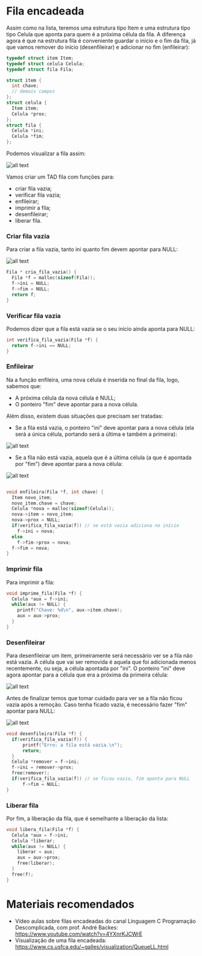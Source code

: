 # Fila encadeada

Assim como na lista, teremos uma estrutura tipo Item e uma estrutura tipo tipo Celula que aponta para quem é a próxima célula da 
fila. A diferença agora é que na estrutura fila é conveniente guardar o início e o fim da fila, já que vamos remover do início 
(desenfileirar) e adicionar no fim (enfileirar):

```c
typedef struct item Item;
typedef struct celula Celula;
typedef struct fila Fila;

struct item {
  int chave;
  // demais campos
};
struct celula {
  Item item;
  Celula *prox;
};
struct fila {
  Celula *ini;
  Celula *fim;
};
```

Podemos visualizar a fila assim:

![all text](https://github.com/emanoelim/algoritmos_e_ed/blob/master/img/fila_encadeada.png)

Vamos criar um TAD fila com funções para:
- criar fila vazia;
- verificar fila vazia;
- enfileirar;
- imprimir a fila;
- desenfileirar;
- liberar fila.

### Criar fila vazia

Para criar a fila vazia, tanto ini quanto fim devem apontar para NULL:

![all text](https://github.com/emanoelim/algoritmos_e_ed/blob/master/img/fila_vazia.png)

```c
Fila * cria_fila_vazia() {
  Fila *f = malloc(sizeof(Fila));
  f->ini = NULL;
  f->fim = NULL;
  return f;
}
```

### Verificar fila vazia

Podemos dizer que a fila está vazia se o seu início ainda aponta para NULL:

```c
int verifica_fila_vazia(Fila *f) {
  return f->ini == NULL;
}
```

### Enfileirar

Na a função enfileira, uma nova célula é inserida no final da fila, logo, sabemos que:
- A próxima célula da nova célula é NULL;
- O ponteiro "fim" deve apontar para a nova célula.

Além disso, existem duas situações que precisam ser tratadas:

- Se a fila está vazia, o ponteiro "ini" deve apontar para a nova célula (ela será a única célula, portando será a última e também a primeira):

![all text](https://github.com/emanoelim/algoritmos_e_ed/blob/master/img/enfileira_vazia.png)

- Se a fila não está vazia, aquela que é a última célula (a que é apontada por "fim") deve apontar para a nova célula:

![all text](https://github.com/emanoelim/algoritmos_e_ed/blob/master/img/enfileira_nao_vazia.png)

```c

void enfileira(Fila *f, int chave) {
  Item novo_item;
  novo_item.chave = chave;
  Celula *nova = malloc(sizeof(Celula));
  nova->item = novo_item;
  nova->prox = NULL;
  if(verifica_fila_vazia(f)) // se está vazia adiciona no início
    f->ini = nova;
  else
    f->fim->prox = nova;
  f->fim = nova;
}
```

### Imprimir fila

Para imprimir a fila:

```c
void imprime_fila(Fila *f) {
  Celula *aux = f->ini;
  while(aux != NULL) {
    printf("Chave: %d\n", aux->item.chave);
    aux = aux->prox;
  }
}
```

### Desenfileirar

Para desenfileirar um item, primeiramente será necessário ver se a fila não está vazia. A célula que vai ser removida é aquela 
que foi adicionada menos recentemente, ou seja, a célula apontada por "ini". O ponteiro "ini" deve agora apontar para a célula 
que era a próxima da primeira célula:

![all text](https://github.com/emanoelim/algoritmos_e_ed/blob/master/img/desenfileira.png)

Antes de finalizar temos que tomar cuidado para ver se a fila não ficou vazia após a remoção. Caso tenha ficado vazia, é necessário
fazer "fim" apontar para NULL:

![all text](https://github.com/emanoelim/algoritmos_e_ed/blob/master/img/desenfileira_fica_vazia.png)

```c
void desenfileira(Fila *f) {
  if(verifica_fila_vazia(f)) {
      printf("Erro: a fila está vazia.\n");
      return;
  }
  Celula *remover = f->ini;
  f->ini = remover->prox;
  free(remover);
  if(verifica_fila_vazia(f)) // se ficou vazia, fim aponta para NULL
      f->fim = NULL;
}
```

### Liberar fila

Por fim, a liberação da fila, que é semelhante a liberação da lista:

```c
void libera_fila(Fila *f) {
  Celula *aux = f->ini;
  Celula *liberar;
  while(aux != NULL) {
    liberar = aux;
    aux = aux->prox;
    free(liberar);
  }
  free(f);
}
```

# Materiais recomendados

- Vídeo aulas sobre filas encadeadas do canal Linguagem C Programação Descomplicada, com prof. André Backes:
https://www.youtube.com/watch?v=4YXnrKJCWrE
- Visualização de uma fila encadeada: https://www.cs.usfca.edu/~galles/visualization/QueueLL.html

